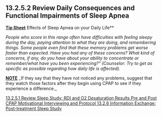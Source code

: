 ## 13.2.5.2 Review Daily Consequences and Functional Impairments of Sleep Apnea

<div class="bs-callout bs-callout-info">
  <p>
    <strong><u>Tip Sheet</u></strong>
    Effects of Sleep Apnea on your Daily Life**
  </p>
</div>

_People who score in this range often have difficulties with feeling sleepy during the day, paying attention to what they are doing, and remembering things. Some people even find that these memory problems get worse faster than expected. Have you had any of these concerns? What kind of concerns, if any, do you have about your ability to concentrate or remember/what have you been experiencing?" (Counselor: Try to get as specific as possible regarding how daily life is affected)._

<div class="bs-callout bs-callout-info">
  <p>
    <strong><u>NOTE</u></strong>
    _If they say that they have not noticed any problems, suggest that they watch those factors after they begin using CPAP to see if they experience a difference._
  </p>
</div>


<div class="center">
<div class="btn-group">
  <a href=":pages_path:/manuals/motivational-interviewing/13-02-05-01-review-sleep-study.md" class="btn btn-default">
    <span class="glyphicon glyphicon-chevron-left"></span>
    13.2.5.1 Review Sleep Study: RDI and O2 Desaturation Results Pre and Post CPAP
  </a>

  <a href=":pages_path:/manuals/motivational-interviewing" class="btn btn-default">
    <span class="glyphicon glyphicon-chevron-up"></span>
    Motivational Interviewing and Protocol
  </a>

  <a href=":pages_path:/motivational-interviewing/13-02-06-info-exchange-posttreatment-sleep-study.md" class="btn btn-success">
    13.2.6 Information Exchange: Post-treatment Sleep Study
    <span class="glyphicon glyphicon-chevron-right"></span>
  </a>
</div>
</div>
